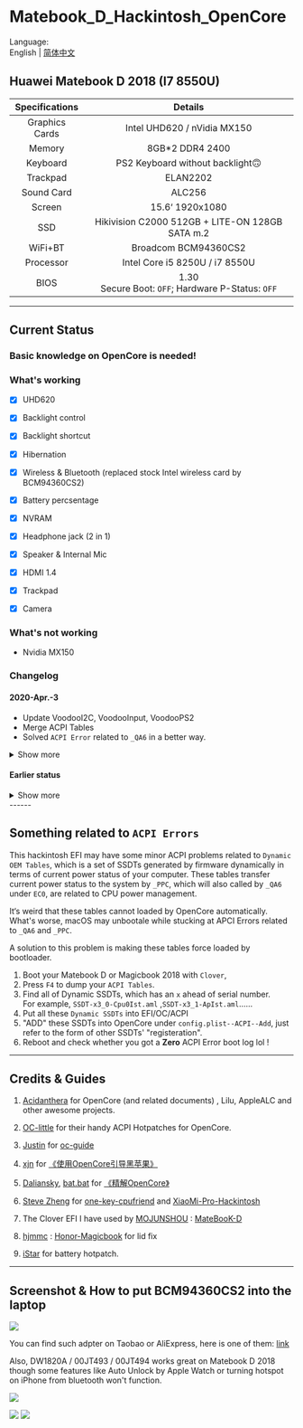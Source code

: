# Matebook_D_Hackintosh_OpenCore

Language:   
English | [简体中文](https://github.com/Zero-zer0/Huawei_Matebook_D_Hackintosh_OpenCore/blob/master/ReadmeCN.md)
## Huawei Matebook D 2018 (I7 8550U)


| Specifications | Details                                                                                                            |
|:--------------:|:------------------------------------------------------------------------------------------------------------------:|
| Graphics Cards | Intel UHD620 / nVidia MX150                                                                                        |
| Memory         | 8GB*2 DDR4 2400                                                                                                    |
| Keyboard       | PS2 Keyboard without backlight🙃                                                                                   |
| Trackpad       | ELAN2202                                                              |
| Sound Card     | ALC256                                                                                                             |
| Screen         | 15.6‘ 1920x1080                                                                                                    |
| SSD            | Hikivision C2000 512GB + LITE-ON 128GB SATA m.2                                                                    |
| WiFi+BT        | Broadcom BCM94360CS2                                                                                         |
| Processor      | Intel Core i5 8250U / i7 8550U  |
| BIOS |   1.30 <br>Secure Boot: `OFF`;  Hardware P-Status: `OFF`    |
---------

## Current Status

### **Basic knowledge on OpenCore is needed!**

### What's working
- [x] UHD620  
- [x] Backlight control
- [x] Backlight shortcut
- [x] Hibernation
- [x] Wireless & Bluetooth (replaced stock Intel wireless card by BCM94360CS2)
- [x] Battery percsentage
- [x] NVRAM
- [x] Headphone jack (2 in 1)
- [x] Speaker & Internal Mic
- [x] HDMI 1.4
- [x] Trackpad
- [x] Camera


### What's not working
-  Nvidia MX150

### Changelog

#### 2020-Apr.-3
- Update VoodooI2C, VoodooInput, VoodooPS2
- Merge ACPI Tables
- Solved `ACPI Error` related to `_QA6` in a better way.
<details>

<summary>Show more</summary>

#### 2020-Mar.-9  Update to Opencore 0.5.5

1. Temporarily remove `SMCBatteryManager`. Turn to use` ACPIBatteryManager` which performs better.
2. Thanks to [iStarForever](https://github.com/XStar-Dev) for making a battery hot patch `SSDT-BAT1-HUAWEI` for this machine, which fixes some battery errors in ACPI.
 In addition, a power state repair method by RehabMan was refferd, [click here for details](https://www.tonymacx86.com/threads/solved-battery-charging-and-status-update-problem.263737/page-3)

3. Added `SSDT-PTSWAK` to fix the problem of the power re-electrified to DGPU after waking up.

4. Use the `Preset Variable Method` to enable GPIO interrupt for touchpad. Discard ` SSDT-OC-XOSI`

5. Due to the increase of ACPI customized content, support for `Honor Magicbook 2018` is removed. You can refer to [here](https://github.com/hjmmc/Honor-Magicbook) for Honor Magicbook 2018.

6. Force to load the dynamic tables related to `_PPC`.

7. If you need to boot `Windows 10` by OpenCore , please read the related documents to add support.

</details>

#### Earlier status
<details>
<summary>Show more</summary>

* Based on OpenCore Official Release ~~0.5.3~~ 0.5.5

* Native NVRAM works.

* Soundcard with injected Layout-ID 21 works well.

* ~~CFG Lock cannot be unlocked in Huawei's fxxking BIOS. However everything just works. I'm not able to modify the confusing InsydeH2O BIOS now.~~
    The way to modify BIOS is found, I'll update later to explain how to unlock CFG and change DVMT.

* Replaced stock Intel Wireless 8265AC with BCM94360CS2 and an adapter. Using [AirportBrcmFixup](https://github.com/acidanthera/AirportBrcmFixup) with `brcmfx-country=#a` to enable all WiFi channels.

* Use [one-key-cpufriend](https://github.com/stevezhengshiqi/one-key-cpufriend) to gain a better CPU power management. However, a CpuFridendDataProvider generated by yourself is needed if you have an i5-8250U version of Matebook D 2018 or Magicbook 2018 Intel edition.)

* DGPU nVidia MX150 is disabled by SSDT-DDGPU.

* **Use `USBInjectall.kext` to avoid potential USB map differences. However, customizing your own `USBports.kext` by [Hackintool](http://headsoft.com.au/download/mac/Hackintool.zip) is STRONGLY RECOMMENDED. You can read the help document inside for more details.**


* ~~This EFI may also works on Magicbook 14 Kabylake-R. However, Layout-ID may need to set as `56` or `57` ( May need more modifications)~~

* You may need to use your own System-UUID when you need dual boot with Windows 10.  

* Minor bugs: 
    1. ~~Screen backlight requires a second-open to turn on after closing lid.~~    
    Now fixed by `SSDT-LID-Wake-After-Sleep` ,thanks to [hjmmc](https://github.com/hjmmc) : [Honor-Magicbook](https://github.com/hjmmc/Honor-Magicbook)    
    I added an `_OSI`  determination to meet the needs of dual boot with Windows/Linux by OpenCore though it's not recommended.  

    2. Trackpad doesn't work and a USB mouse is needed when installing.  
* If you have an NVMe ssd and want to have a better battery life, have a try on NVMeFix.kext.  

* ~~Added `SSDT-TPD0.dsl` for touchpad GPIO interrupt mode, in case of you don't want dirty `SSDT-XOSI`.~~
</details>
------

## Something related to `ACPI Errors`
This hackintosh EFI may have some minor ACPI problems related to `Dynamic OEM Tables`, which is a set of SSDTs generated by firmware dynamically in terms of current power status of your computer. These tables transfer current power status to the system by `_PPC`, which will also called by `_QA6` under `EC0`, are related to CPU power management.   

It‘s weird that these tables cannot loaded by OpenCore automatically. What's worse, macOS may unbootale while stucking at APCI Errors related to `_QA6` and `_PPC`.    

A solution to this problem is making these tables force loaded by bootloader. 
1. Boot your Matebook D or Magicbook 2018 with `Clover`,
2. Press `F4` to dump your `ACPI Tables`.
3. Find all of Dynamic SSDTs, which has an `x` ahead of serial number. <br>For example, `SSDT-x3_0-Cpu0Ist.aml` ,`SSDT-x3_1-ApIst.aml`......
4. Put all these `Dynamic SSDTs` into EFI/OC/ACPI
5. "ADD" these SSDTs into OpenCore under `config.plist--ACPI--Add`, just refer to the form of other SSDTs' "registeration". 
6. Reboot and check whether you got a **Zero** ACPI Error boot log lol ! 
---------

## Credits &  Guides

1. [Acidanthera](https://github.com/acidanthera) for OpenCore (and related documents) , Lilu, AppleALC and other awesome projects.

2. [OC-little](https://github.com/daliansky/OC-little) for their handy ACPI Hotpatches for OpenCore.

3. [Justin](https://github.com/cattyhouse) for  [oc-guide](https://github.com/cattyhouse/oc-guide) 

4. [xjn](https://github.com/xjn819) for [《使用OpenCore引导黑苹果》](https://blog.xjn819.com/?p=543)

5. [Daliansky](https://github.com/daliansky), [bat.bat](https://github.com/williambj1) for [《精解OpenCore》](https://blog.daliansky.net/OpenCore-BootLoader.html)

6. [Steve Zheng](https://github.com/stevezhengshiqi) for [one-key-cpufriend](https://github.com/stevezhengshiqi/one-key-cpufriend) and [XiaoMi-Pro-Hackintosh](https://github.com/daliansky/XiaoMi-Pro-Hackintosh)

7. The Clover EFI I have used by [MOJUNSHOU](https://github.com/MOJUNSHOU) : [MateBooK-D](https://github.com/MOJUNSHOU/MateBooK-D)

8. [hjmmc](https://github.com/hjmmc) :  [Honor-Magicbook](https://github.com/hjmmc/Honor-MagicbookThe) for lid fix

9. [iStar](https://github.com/XStar-Dev) for battery hotpatch.

-----


## Screenshot & How to put BCM94360CS2 into the laptop

![  ](https://s1.ax1x.com/2020/04/03/GavKHg.md.jpg)

You can find such adpter on Taobao or AliExpress, here is one of them: [link](https://es.aliexpress.com/item/4000291280536.html?spm=a2g0o.productlist.0.0.5db01c7b2QBTqJ&algo_pvid=58e27c50-cfd3-4b1d-a47b-0844639975b7&algo_expid=58e27c50-cfd3-4b1d-a47b-0844639975b7-20&btsid=0b86d81615848848784222166ea9b6&ws_ab_test=searchweb0_0,searchweb201602_,searchweb201603_)

Also, DW1820A / 00JT493 / 00JT494 works great on Matebook D 2018 though some features like Auto Unlock by Apple Watch or turning hotspot on iPhone from bluetooth won't function.

![   ](https://s1.ax1x.com/2020/04/03/GaxAZF.png)

![   ](https://s1.ax1x.com/2020/04/03/GazFSI.png)        ![   ](https://s1.ax1x.com/2020/04/03/GazKYj.png)


